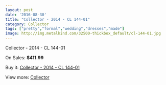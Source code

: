 ```yaml
---
layout: post
date: '2016-08-30'
title: "Collector - 2014 - CL 144-01"
category: Collector
tags: ["pretty","formal","wedding","dresses","made"]
image: http://img.metalkind.com/32500-thickbox_default/cl-144-01.jpg
---
```

Collector - 2014 - CL 144-01

On Sales: **$411.99**
<a href="https://www.metalkind.com/en/collector/972-cl-144-01.html"><amp-img layout="responsive" width="600" height="600" src="//img.metalkind.com/32500-thickbox_default/cl-144-01.jpg" alt="Collector - 2014 - CL 144-01 0" /></a>
<a href="https://www.metalkind.com/en/collector/972-cl-144-01.html"><amp-img layout="responsive" width="600" height="600" src="//img.metalkind.com/32502-thickbox_default/cl-144-01.jpg" alt="Collector - 2014 - CL 144-01 1" /></a>

Buy it: [Collector - 2014 - CL 144-01](https://www.metalkind.com/en/collector/972-cl-144-01.html "Collector - 2014 - CL 144-01")

View more: [Collector](https://www.metalkind.com/en/30-collector "Collector")